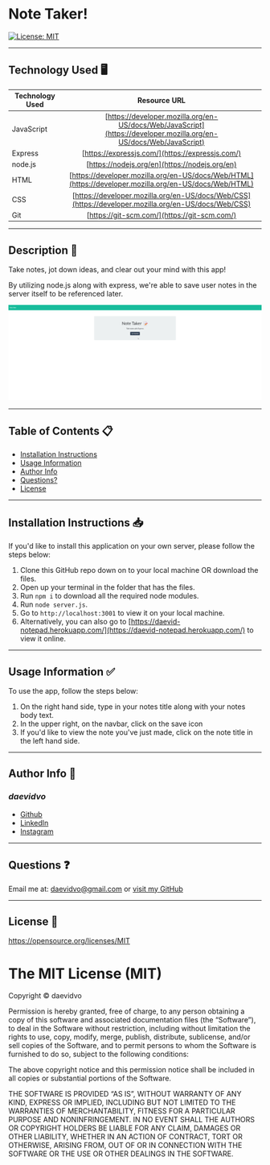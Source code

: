 # Note Taker!

  [![License: MIT](https://img.shields.io/badge/License-MIT-yellow.svg)](https://opensource.org/licenses/MIT)

--------------------------

## Technology Used 🖥️

| Technology Used         | Resource URL           | 
| ------------- |:-------------:| 
| JavaScript | [https://developer.mozilla.org/en-US/docs/Web/JavaScript](https://developer.mozilla.org/en-US/docs/Web/JavaScript)     |  
| Express | [https://expressjs.com/](https://expressjs.com/)     |  
| node.js | [https://nodejs.org/en](https://nodejs.org/en)     |     
| HTML    | [https://developer.mozilla.org/en-US/docs/Web/HTML](https://developer.mozilla.org/en-US/docs/Web/HTML)|  
| CSS     | [https://developer.mozilla.org/en-US/docs/Web/CSS](https://developer.mozilla.org/en-US/docs/Web/CSS)      |    
| Git | [https://git-scm.com/](https://git-scm.com/)     |   



---------------------------

## Description 📝

Take notes, jot down ideas, and clear out your mind with this app! 

By utilizing node.js along with express, we're able to save user notes in the server itself to be referenced later.

![Website Example](./public/assets/images/example.gif)

-----------------------

## Table of Contents 📋
* [Installation Instructions](#installation-instructions-📥)
* [Usage Information](#usage-information-✅)
* [Author Info](#author-info-👺)
* [Questions?](#questions-❓)
* [License](#license-🚩)

----------------------

## Installation Instructions 📥

If you'd like to install this application on your own server, please follow the steps below:

1. Clone this GitHub repo down on to your local machine OR download the files.
2. Open up your terminal in the folder that has the files.
3. Run `npm i` to download all the required node modules.
4. Run `node server.js`.
5. Go to `http://localhost:3001` to view it on your local machine.
6. Alternatively, you can also go to [https://daevid-notepad.herokuapp.com/](https://daevid-notepad.herokuapp.com/) to view it online.

------------------------

## Usage Information ✅

To use the app, follow the steps below:
1. On the right hand side, type in your notes title along with your notes body text.
2. In the upper right, on the navbar, click on the save icon
3. If you'd like to view the note you've just made, click on the note title in the left hand side.

------------------------

## Author Info 👺

### ***daevidvo***
* [Github](github.com/daevidvo)
* [LinkedIn](linkedin.com/in/daevidvo)
* [Instagram](instagram.com/daevidvo)

--------------------------

## Questions ❓

Email me at: [daevidvo@gmail.com](mailto:daevidvo@gmail.com) or [visit my GitHub](github.com/daevidvo)

------------------------

## License 🚩

https://opensource.org/licenses/MIT


The MIT License (MIT)
=====================

Copyright © daevidvo

Permission is hereby granted, free of charge, to any person
obtaining a copy of this software and associated documentation
files (the “Software”), to deal in the Software without
restriction, including without limitation the rights to use,
copy, modify, merge, publish, distribute, sublicense, and/or sell
copies of the Software, and to permit persons to whom the
Software is furnished to do so, subject to the following
conditions:

The above copyright notice and this permission notice shall be
included in all copies or substantial portions of the Software.

THE SOFTWARE IS PROVIDED “AS IS”, WITHOUT WARRANTY OF ANY KIND,
EXPRESS OR IMPLIED, INCLUDING BUT NOT LIMITED TO THE WARRANTIES
OF MERCHANTABILITY, FITNESS FOR A PARTICULAR PURPOSE AND
NONINFRINGEMENT. IN NO EVENT SHALL THE AUTHORS OR COPYRIGHT
HOLDERS BE LIABLE FOR ANY CLAIM, DAMAGES OR OTHER LIABILITY,
WHETHER IN AN ACTION OF CONTRACT, TORT OR OTHERWISE, ARISING
FROM, OUT OF OR IN CONNECTION WITH THE SOFTWARE OR THE USE OR
OTHER DEALINGS IN THE SOFTWARE.
